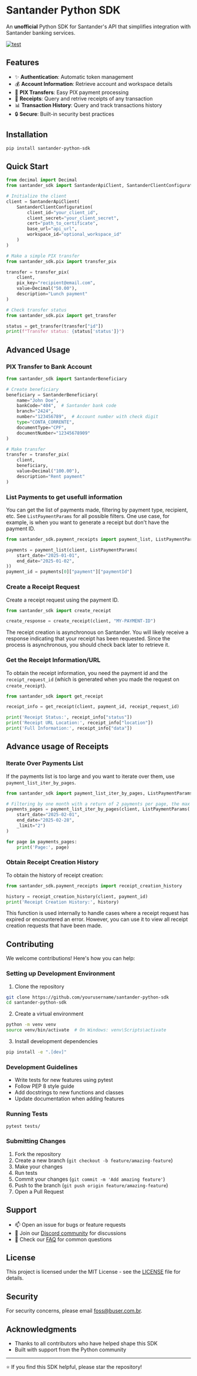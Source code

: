 # Santander Python SDK

An **unofficial** Python SDK for Santander's API that simplifies integration with Santander banking services.

[![test](https://github.com/buserbrasil/santander-python-sdk/actions/workflows/test.yml/badge.svg)](https://github.com/buserbrasil/santander-python-sdk/actions/workflows/test.yml)

## Features

- ✨ **Authentication**: Automatic token management
- 💰 **Account Information**: Retrieve account and workspace details
- 💸 **PIX Transfers**: Easy PIX payment processing
- 📑 **Receipts**: Query and retrive receipts of any transaction
- 📊 **Transaction History**: Query and track transactions history
- 🔒 **Secure**: Built-in security best practices

## Installation

```bash
pip install santander-python-sdk
```

## Quick Start

```python
from decimal import Decimal
from santander_sdk import SantanderApiClient, SantanderClientConfiguration

# Initialize the client
client = SantanderApiClient(
    SantanderClientConfiguration(
        client_id="your_client_id",
        client_secret="your_client_secret",
        cert="path_to_certificate",
        base_url="api_url",
        workspace_id="optional_workspace_id"
    )
)

# Make a simple PIX transfer
from santander_sdk.pix import transfer_pix

transfer = transfer_pix(
    client,
    pix_key="recipient@email.com",
    value=Decimal("50.00"),
    description="Lunch payment"
)

# Check transfer status
from santander_sdk.pix import get_transfer

status = get_transfer(transfer["id"])
print(f"Transfer status: {status['status']}")
```

## Advanced Usage

### PIX Transfer to Bank Account

```python
from santander_sdk import SantanderBeneficiary

# Create beneficiary
beneficiary = SantanderBeneficiary(
    name="John Doe",
    bankCode="404",  # Santander bank code
    branch="2424",
    number="123456789",  # Account number with check digit
    type="CONTA_CORRENTE",
    documentType="CPF",
    documentNumber="12345678909"
)

# Make transfer
transfer = transfer_pix(
    client,
    beneficiary,
    value=Decimal("100.00"),
    description="Rent payment"
)
```

### List Payments to get usefull information
You can get the list of payments made, filtering by payment type, recipient, etc. See `ListPaymentParams` for all possible filters. One use case, for example, is when you want to generate a receipt but don't have the payment ID.

```python
from santander_sdk.payment_receipts import payment_list, ListPaymentParams

payments = payment_list(client, ListPaymentParams(
    start_date="2025-01-01",
    end_date="2025-01-02",
))
payment_id = payments[0]["payment"]["paymentId"]
```

### Create a Receipt Request

Create a receipt request using the payment ID.
```python
from santander_sdk import create_receipt

create_response = create_receipt(client, "MY-PAYMENT-ID")
```
The receipt creation is asynchronous on Santander. You will likely receive a response indicating that your receipt has been requested. Since the process is asynchronous, you should check back later to retrieve it.


### Get the Receipt Information/URL

To obtain the receipt information, you need the payment id and the `receipt_request_id` (which is generated when you made the request on `create_receipt`).

```python
from santander_sdk import get_receipt

receipt_info = get_receipt(client, payment_id, receipt_request_id)

print('Receipt Status:', receipt_info["status"])
print('Receipt URL Location:', receipt_info["location"])
print('Full Information:', receipt_info["data"])
```

## Advance usage of Receipts 

### Iterate Over Payments List

If the payments list is too large and you want to iterate over them, use `payment_list_iter_by_pages`.

```python
from santander_sdk import payment_list_iter_by_pages, ListPaymentParams

# Filtering by one month with a return of 2 payments per page, the max per page is 1000
payments_pages = payment_list_iter_by_pages(client, ListPaymentParams(
    start_date="2025-02-01", 
    end_date="2025-02-28", 
    _limit="2")
)

for page in payments_pages:
    print('Page:', page)
```

### Obtain Receipt Creation History

To obtain the history of receipt creation:

```python
from santander_sdk.payment_receipts import receipt_creation_history

history = receipt_creation_history(client, payment_id)
print('Receipt Creation History:', history)
```
This function is used internally to handle cases where a receipt request has expired or encountered an error. However, you can use it to view all receipt creation requests that have been made.


## Contributing

We welcome contributions! Here's how you can help:

### Setting up Development Environment

1. Clone the repository

```bash
git clone https://github.com/yourusername/santander-python-sdk
cd santander-python-sdk
```

2. Create a virtual environment

```bash
python -m venv venv
source venv/bin/activate  # On Windows: venv\Scripts\activate
```

3. Install development dependencies

```bash
pip install -e ".[dev]"
```

### Development Guidelines

- Write tests for new features using pytest
- Follow PEP 8 style guide
- Add docstrings to new functions and classes
- Update documentation when adding features

### Running Tests

```bash
pytest tests/
```

### Submitting Changes

1. Fork the repository
2. Create a new branch (`git checkout -b feature/amazing-feature`)
3. Make your changes
4. Run tests
5. Commit your changes (`git commit -m 'Add amazing feature'`)
6. Push to the branch (`git push origin feature/amazing-feature`)
7. Open a Pull Request

## Support

- 📫 Open an issue for bugs or feature requests
- 💬 Join our [Discord community](link-to-discord) for discussions
- 📖 Check our [FAQ](link-to-faq) for common questions

## License

This project is licensed under the MIT License - see the [LICENSE](LICENSE) file for details.

## Security

For security concerns, please email <foss@buser.com.br>.

## Acknowledgments

- Thanks to all contributors who have helped shape this SDK
- Built with support from the Python community

---

⭐ If you find this SDK helpful, please star the repository!

